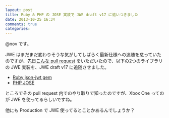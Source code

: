 ```yaml
---
layout: post
title: Ruby & PHP の JOSE 実装で JWE draft v17 に追いつきました
date: 2013-10-25 16:34
comments: true
categories: 
---
```


@nov です。

JWE はまだまだ変わりそうな気がしてしばらく最新仕様への追随を怠っていたのですが、先日[こんな pull request](https://github.com/nov/json-jwt/issues/14) をいただいたので、以下の2つのライブラリの JWE 実装を、JWE draft v17 に追随させました。

* [Ruby json-jwt gem](https://github.com/nov/json-jwt)
* [PHP JOSE](https://github.com/nov/jose-php)

ところでその pull request 内でのやり取りで知ったのですが、Xbox One ってのが JWE を使ってるらしいですね。

他にも Production で JWE 使ってるとことかあるんでしょうか？